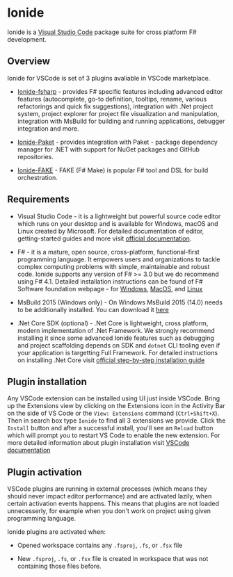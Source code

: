 # Ionide

Ionide is a [Visual Studio Code](https://code.visualstudio.com/) package suite for cross platform F# development.

## Overview

Ionide for VSCode is set of 3 plugins avaliable in VSCode marketplace.

* [Ionide-fsharp](https://marketplace.visualstudio.com/items?itemName=Ionide.Ionide-fsharp) - provides F# specific features including advanced editor features (autocomplete, go-to definition, tooltips, rename, various refactorings and quick fix suggestions), integration with .Net project system, project explorer for project file visualization and manipulation, integration with MsBuild for building and running applications, debugger integration and more.

* [Ionide-Paket](https://marketplace.visualstudio.com/items?itemName=Ionide.Ionide-Paket) - provides integration with Paket - package dependency manager for .NET with support for NuGet packages and GitHub repositories.

* [Ionide-FAKE](https://marketplace.visualstudio.com/items?itemName=Ionide.Ionide-fake) - FAKE (F# Make) is popular F# tool and DSL for build orchestration.

## Requirements

* Visual Studio Code - it is a lightweight but powerful source code editor which runs on your desktop and is available for Windows, macOS and Linux created by Microsoft. For detailed documentation of editor, getting-started guides and more visit [official documentation](https://code.visualstudio.com/docs).

* F# - it is a mature, open source, cross-platform, functional-first programming language. It empowers users and organizations to tackle complex computing problems with simple, maintainable and robust code. Ionide supports any version of F# >= 3.0 but we do recommend using F# 4.1. Detailed installation instructions can be found of F# Software foundation webpage - for [Windows](http://fsharp.org/use/windows/), [MacOS](http://fsharp.org/use/mac/), and [Linux](http://fsharp.org/use/linux/)

* MsBuild 2015 (Windows only) - On Windows MsBuild 2015 (14.0) needs to be additionally installed. You can download it [here](https://www.microsoft.com/en-us/download/details.aspx?id=48159)

* .Net Core SDK (optional) - .Net Core is lightweight, cross platform, modern implementation of .Net Framework. We strongly recommend installing it since some advanced Ionide features such as debugging and project scaffolding depends on SDK and `dotnet` CLI tooling even if your application is targetting Full Framework. For detailed instructions on installing .Net Core visit [official step-by-step installation guide](https://www.microsoft.com/net/core)

## Plugin installation

Any VSCode extension can be installed using UI just inside VSCode. Bring up the Extensions view by clicking on the Extensions icon in the Activity Bar on the side of VS Code or the `View: Extensions` command (`Ctrl+Shift+X`). Then in search box type `Ionide` to find all 3 extensions we provide. Click the `Install` button and after a successful install, you'll see an `Reload` button which will prompt you to restart VS Code to enable the new extension. For more detailed information about plugin installation visit [VSCode documentation](https://code.visualstudio.com/docs/editor/extension-gallery)

## Plugin activation

VSCode plugins are running in external processes (which means they should never impact editor performance) and are activated lazily, when certain activation events happens. This means that plugins are not loaded unnecesserly, for example when you don't work on project using given programming language.

Ionide plugins are activated when:

* Opened workspace contains any `.fsproj`, `.fs`, or `.fsx` file

* New `.fsproj`, `.fs`, or `.fsx` file is created in workspace that was not containing those files before.
